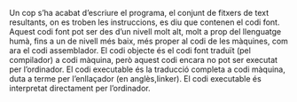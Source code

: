 Un cop s’ha acabat d’escriure el programa, el conjunt de fitxers de text
resultants, on es troben les instruccions, es diu que contenen el codi font.
Aquest codi font pot ser des d’un nivell molt alt, molt a prop del llenguatge humà,
fins a un de nivell més baix, més proper al codi de les màquines, com ara el codi assemblador.
El codi objecte és el codi font traduït (pel compilador) a codi màquina, però aquest codi encara no pot ser executat per l’ordinador.
El codi executable és la traducció completa a codi màquina, duta a terme per
l’enllaçador (en anglès,linker). El codi executable és interpretat directament per l’ordinador.
